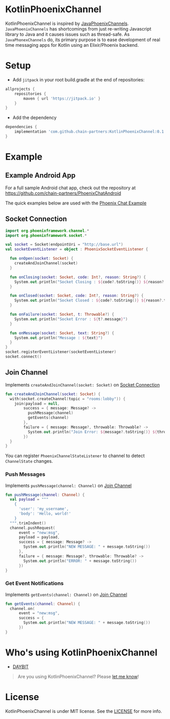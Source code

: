 # KotlinPhoenixChannel
KotlinPhoenixChannel is inspired by [JavaPhoenixChannels](https://github.com/eoinsha/JavaPhoenixChannels). `JavaPhoenixChannels` has shortcomings from just re-writing Javascript library to Java and it causes issues such as thread-safe. As `JavaPhonexChannels` do, its primary purpose is to ease development of real time messaging apps for Kotlin using an Elixir/Phoenix backend.

# Setup
- Add `jitpack` in your root build.gradle at the end of repositories:
```groovy
allprojects {
    repositories {
        maven { url 'https://jitpack.io' }
    }
}
```
- Add the dependency
```groovy
dependencies {
    implementation 'com.github.chain-partners:KotlinPhoenixChannel:0.1.15'
}
```

# Example
## Example Android App
For a full sample Android chat app, check out the repository at https://github.com/chain-partners/PhoenixChatAndroid

The quick examples below are used with the [Phoenix Chat Example](https://github.com/chrismccord/phoenix_chat_example)

## Socket Connection
```kotlin
import org.phoenixframework.channel.*
import org.phoenixframework.socket.*

val socket = Socket(endpointUri = "http://base.url")
val socketEventListener = object : PhoenixSocketEventListener {

  fun onOpen(socket: Socket) {
    createAndJoinChannel(socket)
  }

  fun onClosing(socket: Socket, code: Int?, reason: String?) {
    System.out.println("Socket Closing : ${code?.toString()} ${reason?.toString()}")
  }

  fun onClosed(socket: Socket, code: Int?, reason: String?) {
    System.out.println("Socket Closed : ${code?.toString()} ${reason?.toString()}")
  }

  fun onFailure(socket: Socket, t: Throwable?) {
    System.out.println("Socket Error : ${t?.message}")
  }

  fun onMessage(socket: Socket, text: String?) {
    System.out.println("Message : ${text}")
  }
}
socket.registerEventListener(socketEventListener)
socket.connect()
```

## Join Channel
Implements `createAndJoinChannel(socket: Socket)` on [Socket Connection](#socket-connection)
```kotlin
fun createAndJoinChannel(socket: Socket) {
  with(socket.createChannel(topic = "rooms:lobby")) {
    join(payload = null,
        success = { message: Message? ->
          pushMessage(channel)
          getEvents(channel)
        },
        failure = { message: Message?, throwable: Throwable? ->
          System.out.println("Join Error: ${message?.toString()} ${throwable?.message}")
        })
  }
}
```
You can register `PhoenixChannelStateListener` to channel to detect `ChannelState` changes.

### Push Messages
Implements `pushMessage(channel: Channel)` on [Join Channel](#join-channel)
```kotlin
fun pushMessage(channel: Channel) {
  val payload = """
    {
      'user': 'my_username',
      'body': 'Hello, world!'
    }
  """.trimIndent()
  channel.pushRequest(
      event = "new:msg",
      payload = payload,
      success = { message: Message? ->
        System.out.println("NEW MESSAGE: " + message.toString())
      },
      failure = { message: Message?, throwable: Throwable? ->
        System.out.println("ERROR: " + message.toString())
      })
}
```

### Get Event Notifications
Implements `getEvents(channel: Channel)` on [Join Channel](#join-channel)
```kotlin
fun getEvents(channel: Channel) {
  channel.on(
      event = "new:msg",
      success = {
        System.out.println("NEW MESSAGE: " + message.toString())
      })
}
```

# Who's using KotlinPhoenixChannel
- [DAYBIT](https://daybit.com/)
> Are you using KotlinPhoenixChannel? Please [let me know](mailto:leechhe90+kotlinphoenixlib@gmail.com)!

# License
KotlinPhoenixChannel is under MIT license. See the [LICENSE](https://github.com/chain-partners/KotlinPhoenixChannel/blob/master/LICENSE) for more info.